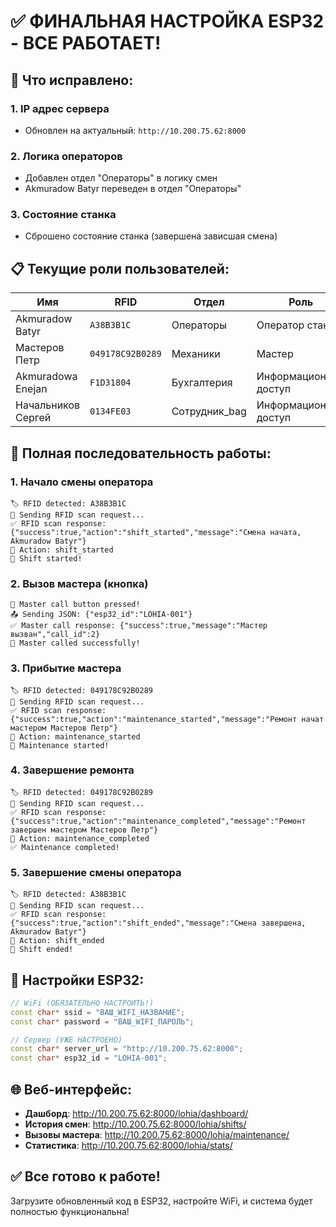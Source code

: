 # ✅ ФИНАЛЬНАЯ НАСТРОЙКА ESP32 - ВСЕ РАБОТАЕТ!

## 🎉 Что исправлено:

### 1. **IP адрес сервера**
- Обновлен на актуальный: `http://10.200.75.62:8000`

### 2. **Логика операторов**
- Добавлен отдел "Операторы" в логику смен
- Akmuradow Batyr переведен в отдел "Операторы"

### 3. **Состояние станка**
- Сброшено состояние станка (завершена зависшая смена)

## 📋 Текущие роли пользователей:

| Имя | RFID | Отдел | Роль |
|-----|------|-------|------|
| Akmuradow Batyr | `A38B3B1C` | Операторы | Оператор станка |
| Мастеров Петр | `049178C92B0289` | Механики | Мастер |
| Akmuradowa Enejan | `F1D31804` | Бухгалтерия | Информационный доступ |
| Начальников Сергей | `0134FE03` | Сотрудник_bag | Информационный доступ |

## 🚀 Полная последовательность работы:

### 1. **Начало смены оператора**
```
🏷️ RFID detected: A38B3B1C
📡 Sending RFID scan request...
✅ RFID scan response: {"success":true,"action":"shift_started","message":"Смена начата, Akmuradow Batyr"}
🎯 Action: shift_started
🎉 Shift started!
```

### 2. **Вызов мастера (кнопка)**
```
🔧 Master call button pressed!
📤 Sending JSON: {"esp32_id":"LOHIA-001"}
✅ Master call response: {"success":true,"message":"Мастер вызван","call_id":2}
🎉 Master called successfully!
```

### 3. **Прибытие мастера**
```
🏷️ RFID detected: 049178C92B0289
📡 Sending RFID scan request...
✅ RFID scan response: {"success":true,"action":"maintenance_started","message":"Ремонт начат мастером Мастеров Петр"}
🎯 Action: maintenance_started
🔧 Maintenance started!
```

### 4. **Завершение ремонта**
```
🏷️ RFID detected: 049178C92B0289
📡 Sending RFID scan request...
✅ RFID scan response: {"success":true,"action":"maintenance_completed","message":"Ремонт завершен мастером Мастеров Петр"}
🎯 Action: maintenance_completed
✅ Maintenance completed!
```

### 5. **Завершение смены оператора**
```
🏷️ RFID detected: A38B3B1C
📡 Sending RFID scan request...
✅ RFID scan response: {"success":true,"action":"shift_ended","message":"Смена завершена, Akmuradow Batyr"}
🎯 Action: shift_ended
🎉 Shift ended!
```

## 🔧 Настройки ESP32:

```cpp
// WiFi (ОБЯЗАТЕЛЬНО НАСТРОИТЬ!)
const char* ssid = "ВАШ_WIFI_НАЗВАНИЕ";
const char* password = "ВАШ_WIFI_ПАРОЛЬ";

// Сервер (УЖЕ НАСТРОЕНО)
const char* server_url = "http://10.200.75.62:8000";
const char* esp32_id = "LOHIA-001";
```

## 🌐 Веб-интерфейс:
- **Дашборд**: http://10.200.75.62:8000/lohia/dashboard/
- **История смен**: http://10.200.75.62:8000/lohia/shifts/
- **Вызовы мастера**: http://10.200.75.62:8000/lohia/maintenance/
- **Статистика**: http://10.200.75.62:8000/lohia/stats/

## ✅ Все готово к работе!
Загрузите обновленный код в ESP32, настройте WiFi, и система будет полностью функциональна!

